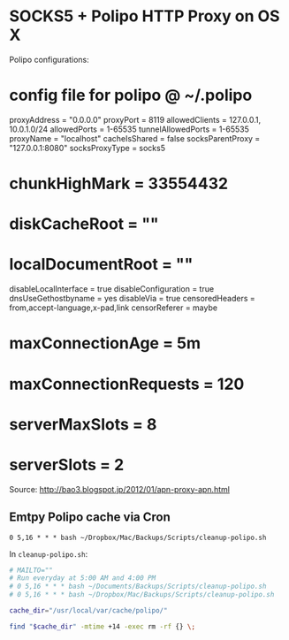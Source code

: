 # SOCKS5 + Polipo HTTP Proxy on OS X

Polipo configurations:

# config file for polipo @ ~/.polipo

proxyAddress = "0.0.0.0"
proxyPort = 8119
allowedClients = 127.0.0.1, 10.0.1.0/24
allowedPorts = 1-65535
tunnelAllowedPorts = 1-65535
proxyName = "localhost"
cacheIsShared = false
socksParentProxy = "127.0.0.1:8080"
socksProxyType = socks5
# chunkHighMark = 33554432
# diskCacheRoot = ""
# localDocumentRoot = ""
disableLocalInterface = true
disableConfiguration = true
dnsUseGethostbyname = yes
disableVia = true
censoredHeaders = from,accept-language,x-pad,link
censorReferer = maybe
# maxConnectionAge = 5m
# maxConnectionRequests = 120
# serverMaxSlots = 8
# serverSlots = 2

Source: http://bao3.blogspot.jp/2012/01/apn-proxy-apn.html

## Emtpy Polipo cache via Cron

```
0 5,16 * * * bash ~/Dropbox/Mac/Backups/Scripts/cleanup-polipo.sh
```

In `cleanup-polipo.sh`:

```bash
# MAILTO=""
# Run everyday at 5:00 AM and 4:00 PM
# 0 5,16 * * * bash ~/Documents/Backups/Scripts/cleanup-polipo.sh
# 0 5,16 * * * bash ~/Dropbox/Mac/Backups/Scripts/cleanup-polipo.sh

cache_dir="/usr/local/var/cache/polipo/"

find "$cache_dir" -mtime +14 -exec rm -rf {} \;
```
